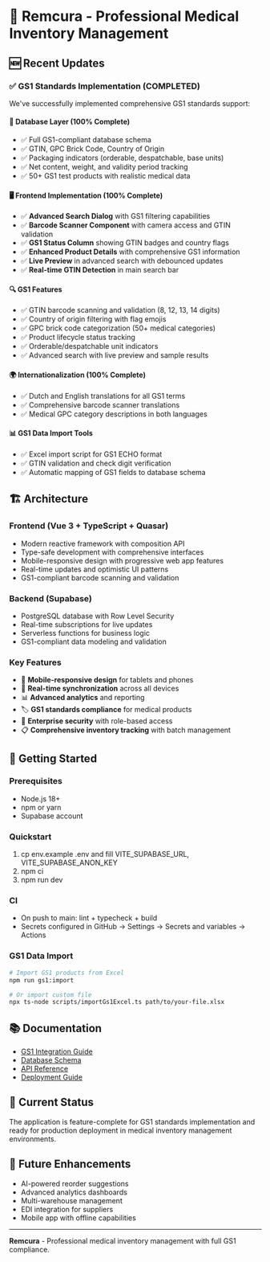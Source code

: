 # 🏥 Remcura - Professional Medical Inventory Management

## 🆕 Recent Updates

### ✅ GS1 Standards Implementation (COMPLETED)

We've successfully implemented comprehensive GS1 standards support:

#### 🎯 **Database Layer (100% Complete)**

- ✅ Full GS1-compliant database schema
- ✅ GTIN, GPC Brick Code, Country of Origin
- ✅ Packaging indicators (orderable, despatchable, base units)
- ✅ Net content, weight, and validity period tracking
- ✅ 50+ GS1 test products with realistic medical data

#### 🖥️ **Frontend Implementation (100% Complete)**

- ✅ **Advanced Search Dialog** with GS1 filtering capabilities
- ✅ **Barcode Scanner Component** with camera access and GTIN validation
- ✅ **GS1 Status Column** showing GTIN badges and country flags
- ✅ **Enhanced Product Details** with comprehensive GS1 information
- ✅ **Live Preview** in advanced search with debounced updates
- ✅ **Real-time GTIN Detection** in main search bar

#### 🔍 **GS1 Features**

- ✅ GTIN barcode scanning and validation (8, 12, 13, 14 digits)
- ✅ Country of origin filtering with flag emojis
- ✅ GPC brick code categorization (50+ medical categories)
- ✅ Product lifecycle status tracking
- ✅ Orderable/despatchable unit indicators
- ✅ Advanced search with live preview and sample results

#### 🌍 **Internationalization (100% Complete)**

- ✅ Dutch and English translations for all GS1 terms
- ✅ Comprehensive barcode scanner translations
- ✅ Medical GPC category descriptions in both languages

#### 📊 **GS1 Data Import Tools**

- ✅ Excel import script for GS1 ECHO format
- ✅ GTIN validation and check digit verification
- ✅ Automatic mapping of GS1 fields to database schema

## 🏗️ Architecture

### Frontend (Vue 3 + TypeScript + Quasar)

- Modern reactive framework with composition API
- Type-safe development with comprehensive interfaces
- Mobile-responsive design with progressive web app features
- Real-time updates and optimistic UI patterns
- GS1-compliant barcode scanning and validation

### Backend (Supabase)

- PostgreSQL database with Row Level Security
- Real-time subscriptions for live updates
- Serverless functions for business logic
- GS1-compliant data modeling and validation

### Key Features

- 📱 **Mobile-responsive design** for tablets and phones
- 🔄 **Real-time synchronization** across all devices
- 📊 **Advanced analytics** and reporting
- 🏷️ **GS1 standards compliance** for medical products
- 🔐 **Enterprise security** with role-based access
- 📋 **Comprehensive inventory tracking** with batch management

## 🚀 Getting Started

### Prerequisites

- Node.js 18+
- npm or yarn
- Supabase account

### Quickstart

1. cp env.example .env and fill VITE_SUPABASE_URL, VITE_SUPABASE_ANON_KEY
2. npm ci
3. npm run dev

### CI

- On push to main: lint + typecheck + build
- Secrets configured in GitHub → Settings → Secrets and variables → Actions

### GS1 Data Import

```bash
# Import GS1 products from Excel
npm run gs1:import

# Or import custom file
npx ts-node scripts/importGs1Excel.ts path/to/your-file.xlsx
```

## 📚 Documentation

- [GS1 Integration Guide](docs/GS1_INTEGRATION.md)
- [Database Schema](docs/DATABASE.md)
- [API Reference](docs/API.md)
- [Deployment Guide](docs/DEPLOYMENT.md)

## 🎯 Current Status

The application is feature-complete for GS1 standards implementation and ready for production
deployment in medical inventory management environments.

## 🔮 Future Enhancements

- AI-powered reorder suggestions
- Advanced analytics dashboards
- Multi-warehouse management
- EDI integration for suppliers
- Mobile app with offline capabilities

---

**Remcura** - Professional medical inventory management with full GS1 compliance.
